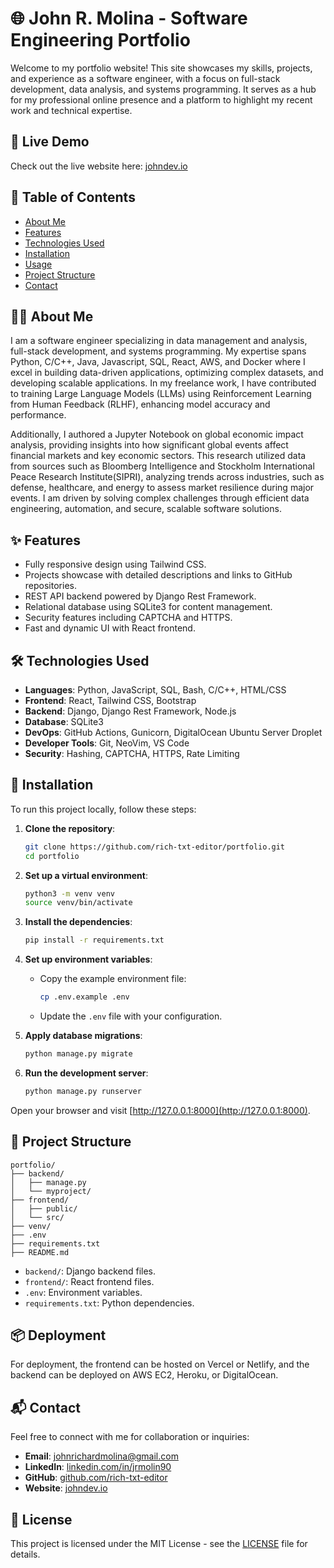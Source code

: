 # 🌐 John R. Molina - Software Engineering Portfolio

Welcome to my portfolio website! This site showcases my skills, projects, and experience as a software engineer, with a focus on full-stack development, data analysis, and systems programming. It serves as a hub for my professional online presence and a platform to highlight my recent work and technical expertise.

## 🔗 Live Demo
Check out the live website here: [johndev.io](https://www.johndev.io)

## 📝 Table of Contents
- [About Me](#about-me)
- [Features](#features)
- [Technologies Used](#technologies-used)
- [Installation](#installation)
- [Usage](#usage)
- [Project Structure](#project-structure)
- [Contact](#contact)

## 👨‍💻 About Me

I am a software engineer specializing in data management and analysis, full-stack development, and systems programming. My expertise spans Python, C/C++, Java, Javascript, SQL, React, AWS, and Docker where I excel in building data-driven applications, optimizing complex datasets, and developing scalable applications. In my freelance work, I have contributed to training Large Language Models (LLMs) using Reinforcement Learning from Human Feedback (RLHF), enhancing model accuracy and performance.

Additionally, I authored a Jupyter Notebook on global economic impact analysis, providing insights into how significant global events affect financial markets and key economic sectors. This research utilized data from sources such as Bloomberg Intelligence and Stockholm International Peace Research Institute(SIPRI), analyzing trends across industries, such as defense, healthcare, and energy to assess market resilience during major events. I am driven by solving complex challenges through efficient data engineering, automation, and secure, scalable software solutions.

## ✨ Features
- Fully responsive design using Tailwind CSS.
- Projects showcase with detailed descriptions and links to GitHub repositories.
- REST API backend powered by Django Rest Framework.
- Relational database using SQLite3 for content management.
- Security features including CAPTCHA and HTTPS.
- Fast and dynamic UI with React frontend.

## 🛠️ Technologies Used

- **Languages**: Python, JavaScript, SQL, Bash, C/C++, HTML/CSS
- **Frontend**: React, Tailwind CSS, Bootstrap
- **Backend**: Django, Django Rest Framework, Node.js
- **Database**: SQLite3
- **DevOps**: GitHub Actions, Gunicorn, DigitalOcean Ubuntu Server Droplet
- **Developer Tools**: Git, NeoVim, VS Code
- **Security**: Hashing, CAPTCHA, HTTPS, Rate Limiting

## 🚀 Installation

To run this project locally, follow these steps:

1. **Clone the repository**:
   ```bash
   git clone https://github.com/rich-txt-editor/portfolio.git
   cd portfolio
   ```

2. **Set up a virtual environment**:
   ```bash
   python3 -m venv venv
   source venv/bin/activate
   ```

3. **Install the dependencies**:
   ```bash
   pip install -r requirements.txt
   ```

4. **Set up environment variables**:
   - Copy the example environment file:
     ```bash
     cp .env.example .env
     ```
   - Update the `.env` file with your configuration.

5. **Apply database migrations**:
   ```bash
   python manage.py migrate
   ```

6. **Run the development server**:
   ```bash
   python manage.py runserver
   ```

Open your browser and visit [http://127.0.0.1:8000](http://127.0.0.1:8000).

## 📂 Project Structure

```
portfolio/
├── backend/
│   ├── manage.py
│   └── myproject/
├── frontend/
│   ├── public/
│   └── src/
├── venv/
├── .env
├── requirements.txt
├── README.md
```

- `backend/`: Django backend files.
- `frontend/`: React frontend files.
- `.env`: Environment variables.
- `requirements.txt`: Python dependencies.

## 📦 Deployment

For deployment, the frontend can be hosted on Vercel or Netlify, and the backend can be deployed on AWS EC2, Heroku, or DigitalOcean.

## 📬 Contact

Feel free to connect with me for collaboration or inquiries:

- **Email**: [johnrichardmolina@gmail.com](mailto:johnrichardmolina@gmail.com)
- **LinkedIn**: [linkedin.com/in/jrmolin90](https://linkedin.com/in/jrmolin90)
- **GitHub**: [github.com/rich-txt-editor](https://github.com/rich-txt-editor)
- **Website**: [johndev.io](https://www.johndev.io)

## 📝 License

This project is licensed under the MIT License - see the [LICENSE](LICENSE) file for details.
